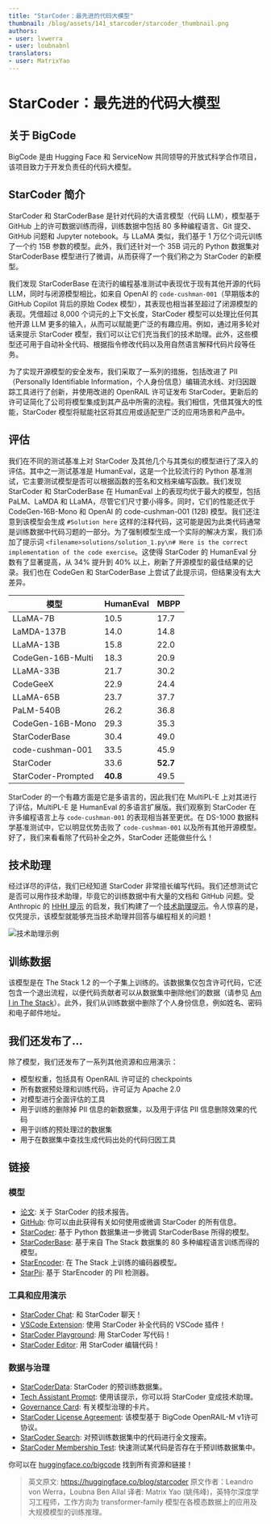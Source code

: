 ```yaml
---
title: "StarCoder：最先进的代码大模型" 
thumbnail: /blog/assets/141_starcoder/starcoder_thumbnail.png
authors:
- user: lvwerra
- user: loubnabnl
translators:
- user: MatrixYao
---
```


# StarCoder：最先进的代码大模型

<!-- {blog_metadata} -->
<!-- {authors} -->

## 关于 BigCode

BigCode 是由 Hugging Face 和 ServiceNow 共同领导的开放式科学合作项目，该项目致力于开发负责任的代码大模型。

## StarCoder 简介

StarCoder 和 StarCoderBase 是针对代码的大语言模型（代码 LLM），模型基于 GitHub 上的许可数据训练而得，训练数据中包括 80 多种编程语言、Git 提交、GitHub 问题和 Jupyter notebook。与 LLaMA 类似，我们基于 1 万亿个词元训练了一个约 15B 参数的模型。此外，我们还针对一个 35B 词元的 Python 数据集对 StarCoderBase 模型进行了微调，从而获得了一个我们称之为 StarCoder 的新模型。

我们发现 StarCoderBase 在流行的编程基准测试中表现优于现有其他开源的代码 LLM，同时与闭源模型相比，如来自 OpenAI 的 `code-cushman-001`（早期版本的 GitHub Copilot 背后的原始 Codex 模型），其表现也相当甚至超过了闭源模型的表现。凭借超过 8,000 个词元的上下文长度，StarCoder 模型可以处理比任何其他开源 LLM 更多的输入，从而可以赋能更广泛的有趣应用。例如，通过用多轮对话来提示 StarCoder 模型，我们可以让它们充当我们的技术助理。此外，这些模型还可用于自动补全代码、根据指令修改代码以及用自然语言解释代码片段等任务。

为了实现开源模型的安全发布，我们采取了一系列的措施，包括改进了 PII（Personally Identifiable Information，个人身份信息）编辑流水线、对归因跟踪工具进行了创新，并使用改进的 OpenRAIL 许可证发布 StarCoder。更新后的许可证简化了公司将模型集成到其产品中所需的流程。我们相信，凭借其强大的性能，StarCoder 模型将赋能社区将其应用或适配至广泛的应用场景和产品中。

## 评估

我们在不同的测试基准上对 StarCoder 及其他几个与其类似的模型进行了深入的评估。其中之一测试基准是 HumanEval，这是一个比较流行的 Python 基准测试，它主要测试模型是否可以根据函数的签名和文档来编写函数。我们发现 StarCoder 和 StarCoderBase 在 HumanEval 上的表现均优于最大的模型，包括 PaLM、LaMDA 和 LLaMA，尽管它们尺寸要小得多。同时，它们的性能还优于 CodeGen-16B-Mono 和 OpenAI 的 code-cushman-001 (12B) 模型。我们还注意到该模型会生成 `#Solution here` 这样的注释代码，这可能是因为此类代码通常是训练数据中代码习题的一部分。为了强制模型生成一个实际的解决方案，我们添加了提示词 `<filename>solutions/solution_1.py\n# Here is the correct implementation of the code exercise`。这使得 StarCoder 的 HumanEval 分数有了显著提高，从 34% 提升到 40% 以上，刷新了开源模型的最佳结果的记录。我们也在 CodeGen 和 StarCoderBase 上尝试了此提示词，但结果没有太大差异。

| **模型**          | **HumanEval** | **MBPP** |
|--------------------|--------------|----------|
| LLaMA-7B           | 10.5         | 17.7     |
| LaMDA-137B         | 14.0         | 14.8     |
| LLaMA-13B          | 15.8         | 22.0     |
| CodeGen-16B-Multi  | 18.3         | 20.9     |
| LLaMA-33B          | 21.7         | 30.2     |
| CodeGeeX           | 22.9         | 24.4     |
| LLaMA-65B          | 23.7         | 37.7     |
| PaLM-540B          | 26.2         | 36.8     |
| CodeGen-16B-Mono   | 29.3         | 35.3     |
| StarCoderBase      | 30.4         | 49.0     |
| code-cushman-001   | 33.5         | 45.9     |
| StarCoder          | 33.6         | **52.7** |
| StarCoder-Prompted | **40.8**     | 49.5     |

StarCoder 的一个有趣方面是它是多语言的，因此我们在 MultiPL-E 上对其进行了评估，MultiPL-E 是 HumanEval 的多语言扩展版。我们观察到 StarCoder 在许多编程语言上与 `code-cushman-001` 的表现相当甚至更优。在 DS-1000 数据科学基准测试中，它以明显优势击败了 `code-cushman-001` 以及所有其他开源模型。好了，我们来看看除了代码补全之外，StarCoder 还能做些什么！

## 技术助理

经过详尽的评估，我们已经知道 StarCoder 非常擅长编写代码。我们还想测试它是否可以用作技术助理，毕竟它的训练数据中有大量的文档和 GitHub 问题。受 Anthropic 的 [HHH 提示](https://gist.github.com/jareddk/2509330f8ef3d787fc5aaac67aab5f11#file-hhh_prompt-txt) 的启发，我们构建了一个[技术助理提示](https://huggingface.co/datasets/bigcode/ta-prompt)。令人惊喜的是，仅凭提示，该模型就能够充当技术助理并回答与编程相关的问题！

![技术助理示例](https://huggingface.co/datasets/bigcode/admin/resolve/main/StarCoderChatExamples.png)

## 训练数据

该模型是在 The Stack 1.2 的一个子集上训练的。该数据集仅包含许可代码，它还包含一个退出流程，以便代码贡献者可以从数据集中删除他们的数据（请参见 [Am I in The Stack](https://huggingface.co/spaces/bigcode/in-the-stack)）。此外，我们从训练数据中删除了个人身份信息，例如姓名、密码和电子邮件地址。

## 我们还发布了...

除了模型，我们还发布了一系列其他资源和应用演示：
- 模型权重，包括具有 OpenRAIL 许可证的 checkpoints
- 所有数据预处理和训练代码，许可证为 Apache 2.0
- 对模型进行全面评估的工具
- 用于训练的删除掉 PII 信息的新数据集，以及用于评估 PII 信息删除效果的代码
- 用于训练的预处理过的数据集
- 用于在数据集中查找生成代码出处的代码归因工具


## 链接

### 模型
- [论文](https://drive.google.com/file/d/1cN-b9GnWtHzQRoE7M7gAEyivY0kl4BYs/view): 关于 StarCoder 的技术报告。
- [GitHub](https://github.com/bigcode-project/starcoder/tree/main): 你可以由此获得有关如何使用或微调 StarCoder 的所有信息。
- [StarCoder](https://huggingface.co/bigcode/starcoder): 基于 Python 数据集进一步微调 StarCoderBase 所得的模型。
- [StarCoderBase](https://huggingface.co/bigcode/starcoderbase): 基于来自 The Stack 数据集的 80 多种编程语言训练而得的模型。
- [StarEncoder](https://huggingface.co/bigcode/starencoder): 在 The Stack 上训练的编码器模型。
- [StarPii](https://huggingface.co/bigcode/starpii): 基于 StarEncoder 的 PII 检测器。

### 工具和应用演示
- [StarCoder Chat](https://huggingface.co/chat?model=bigcode/starcoder): 和 StarCoder 聊天！
- [VSCode Extension](https://marketplace.visualstudio.com/items?itemName=HuggingFace.huggingface-vscode): 使用 StarCoder 补全代码的 VSCode 插件！
- [StarCoder Playground](https://huggingface.co/spaces/bigcode/bigcode-playground): 用 StarCoder 写代码！
- [StarCoder Editor](https://huggingface.co/spaces/bigcode/bigcode-editor): 用 StarCoder 编辑代码！

### 数据与治理
- [StarCoderData](https://huggingface.co/datasets/bigcode/starcoderdata): StarCoder 的预训练数据集。
- [Tech Assistant Prompt](https://huggingface.co/datasets/bigcode/ta-prompt): 使用该提示，你可以将 StarCoder 变成技术助理。
- [Governance Card](): 有关模型治理的卡片。
- [StarCoder License Agreement](https://huggingface.co/spaces/bigcode/bigcode-model-license-agreement): 该模型基于 BigCode OpenRAIL-M v1许可协议。
- [StarCoder Search](https://huggingface.co/spaces/bigcode/search): 对预训练数据集中的代码进行全文搜索。
- [StarCoder Membership Test](https://stack.dataportraits.org): 快速测试某代码是否存在于预训练数据集中。

你可以在 [huggingface.co/bigcode](https://huggingface.co/bigcode) 找到所有资源和链接！

> 英文原文: <url> https://huggingface.co/blog/starcoder </url>
> 原文作者：Leandro von Werra，Loubna Ben Allal
> 译者: Matrix Yao (姚伟峰)，英特尔深度学习工程师，工作方向为 transformer-family 模型在各模态数据上的应用及大规模模型的训练推理。
